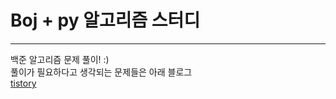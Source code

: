 # Boj + py 알고리즘 스터디
---

백준 알고리즘 문제 풀이! :) <br />
풀이가 필요하다고 생각되는 문제들은 아래 블로그 <br />
[tistory](https://hwdev.tistory.com/)
